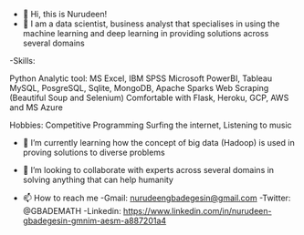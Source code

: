 - 👋 Hi, this is Nurudeen!
- 👀 I am a data scientist, business analyst that specialises in using the machine learning and deep learning in providing solutions across several domains

-Skills:

Python
Analytic tool: MS Excel, IBM SPSS 
Microsoft PowerBI, Tableau
MySQL, PosgreSQL, Sqlite, MongoDB, Apache Sparks
Web Scraping (Beautiful Soup and Selenium)
Comfortable with Flask, Heroku, GCP, AWS and MS Azure

Hobbies:
Competitive Programming
Surfing the internet, Listening to music

- 🌱 I’m currently learning how the concept of big data (Hadoop) is used in proving solutions to diverse problems
- 💞️ I’m looking to collaborate with experts across several domains in solving anything that can help humanity

- 📫 How to reach me
      -Gmail: nurudeengbadegesin@gmail.com
      -Twitter: @GBADEMATH
      -Linkedin: https://www.linkedin.com/in/nurudeen-gbadegesin-gmnim-aesm-a887201a4
      

<!---
Nurudeen2020/Nurudeen2020 is a ✨ special ✨ repository because its `README.md` (this file) appears on your GitHub profile.
You can click the Preview link to take a look at your changes.
--->
